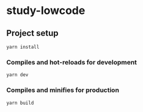 # study-lowcode

## Project setup
```
yarn install
```

### Compiles and hot-reloads for development
```
yarn dev
```

### Compiles and minifies for production
```
yarn build
```
